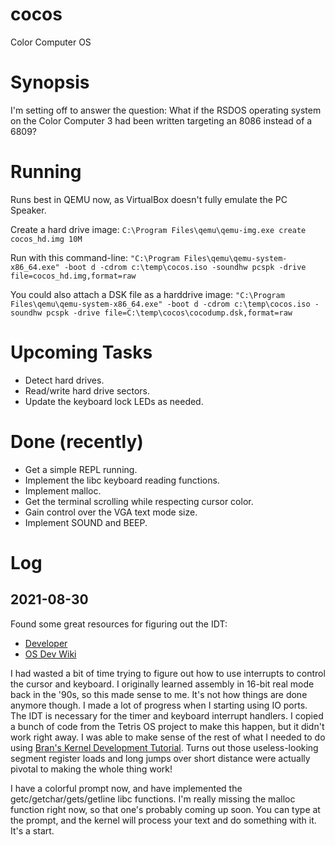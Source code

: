 # cocos
Color Computer OS

# Synopsis

I'm setting off to answer the question:
What if the RSDOS operating system on the Color Computer 3 had been written targeting an 8086 instead of a 6809?

# Running

Runs best in QEMU now, as VirtualBox doesn't fully emulate the PC Speaker.

Create a hard drive image: `C:\Program Files\qemu\qemu-img.exe create cocos_hd.img 10M`

Run with this command-line: `"C:\Program Files\qemu\qemu-system-x86_64.exe" -boot d -cdrom c:\temp\cocos.iso -soundhw pcspk -drive file=cocos_hd.img,format=raw`

You could also attach a DSK file as a harddrive image: `"C:\Program Files\qemu\qemu-system-x86_64.exe" -boot d -cdrom c:\temp\cocos.iso -soundhw pcspk -drive file=C:\temp\cocos\cocodump.dsk,format=raw`

# Upcoming Tasks
* Detect hard drives.
* Read/write hard drive sectors.
* Update the keyboard lock LEDs as needed.

# Done (recently)
* Get a simple REPL running.
* Implement the libc keyboard reading functions.
* Implement malloc.
* Get the terminal scrolling while respecting cursor color.
* Gain control over the VGA text mode size.
* Implement SOUND and BEEP.

# Log

## 2021-08-30

Found some great resources for figuring out the IDT:
* [Developer](http://www.osdever.net/tutorials/)
* [OS Dev Wiki](https://wiki.osdev.org/)

I had wasted a bit of time trying to figure out how to use interrupts to control the cursor and keyboard.  I originally learned assembly in 16-bit real mode back in the '90s, so this made sense to me.  It's not how things are done anymore though.  I made a lot of progress when I starting using IO ports.  The IDT is necessary for the timer and keyboard interrupt handlers.  I copied a bunch of code from the Tetris OS project to make this happen, but it didn't work right away.  I was able to make sense of the rest of what I needed to do using [Bran's Kernel Development Tutorial](http://www.osdever.net/tutorials/view/brans-kernel-development-tutorial).  Turns out those useless-looking segment register loads and long jumps over short distance were actually pivotal to making the whole thing work!

I have a colorful prompt now, and have implemented the getc/getchar/gets/getline libc functions.  I'm really missing the malloc function right now, so that one's probably coming up soon.  You can type at the prompt, and the kernel will process your text and do something with it.  It's a start.
